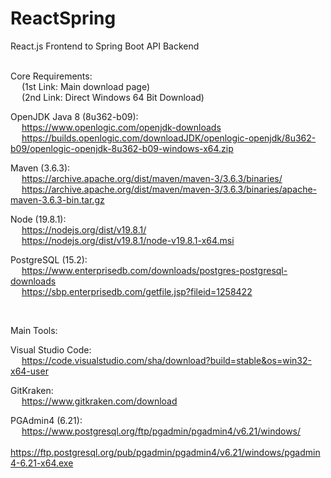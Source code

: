 # ReactSpring
React.js Frontend to Spring Boot API Backend
<br><br>

Core Requirements: <br> &emsp;
(1st Link: Main download page) <br> &emsp;
(2nd Link: Direct Windows 64 Bit Download)

OpenJDK Java 8 (8u362-b09): <br> &emsp;
https://www.openlogic.com/openjdk-downloads <br> &emsp;
https://builds.openlogic.com/downloadJDK/openlogic-openjdk/8u362-b09/openlogic-openjdk-8u362-b09-windows-x64.zip
                            
Maven (3.6.3): <br> &emsp;
https://archive.apache.org/dist/maven/maven-3/3.6.3/binaries/ <br> &emsp;
https://archive.apache.org/dist/maven/maven-3/3.6.3/binaries/apache-maven-3.6.3-bin.tar.gz
               
Node (19.8.1): <br> &emsp; 
https://nodejs.org/dist/v19.8.1/ <br> &emsp;
https://nodejs.org/dist/v19.8.1/node-v19.8.1-x64.msi
                        
PostgreSQL (15.2): <br> &emsp;
https://www.enterprisedb.com/downloads/postgres-postgresql-downloads <br> &emsp;
https://sbp.enterprisedb.com/getfile.jsp?fileid=1258422

<br>

Main Tools:

Visual Studio Code: <br> &emsp;
https://code.visualstudio.com/sha/download?build=stable&os=win32-x64-user

GitKraken: <br> &emsp;
https://www.gitkraken.com/download

PGAdmin4 (6.21): <br> &emsp;
https://www.postgresql.org/ftp/pgadmin/pgadmin4/v6.21/windows/ <br> &emsp;
https://ftp.postgresql.org/pub/pgadmin/pgadmin4/v6.21/windows/pgadmin4-6.21-x64.exe

